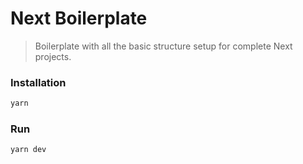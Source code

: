 # Next Boilerplate

> Boilerplate with all the basic structure setup for complete Next projects.

### Installation

```bash
yarn
```

### Run

```bash
yarn dev
```
